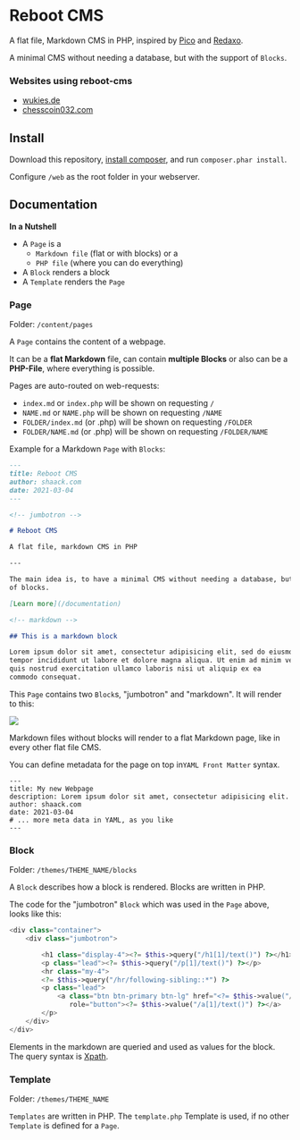 # Reboot CMS

A flat file, Markdown CMS in PHP, inspired by [Pico](http://picocms.org) and [Redaxo](https://redaxo.org/).

A minimal CMS without needing a database, but with the support
of `Blocks`.

### Websites using reboot-cms

- [wukies.de](https://wukies.de)
- [chesscoin032.com](https://chesscoin032.com)

## Install

Download this repository, [install composer](https://getcomposer.org/download/),
and run `composer.phar install`.

Configure `/web` as the root folder in your webserver.

## Documentation

**In a Nutshell**

- A `Page` is a 
    - `Markdown file` (flat or with blocks) or a 
    - `PHP file` (where you can do everything)
- A `Block` renders a block
- A `Template` renders the `Page`

### Page

Folder: `/content/pages`

A `Page` contains the content of a webpage.  

It can be a **flat Markdown** file, can contain **multiple Blocks** or
also can be a **PHP-File**, where everything is possible.

Pages are auto-routed on web-requests:

- `index.md` or `index.php` will be shown on requesting `/`
- `NAME.md` or `NAME.php` will be shown on requesting `/NAME`
- `FOLDER/index.md` (or .php) will be shown on requesting `/FOLDER`
- `FOLDER/NAME.md` (or .php) will be shown on requesting `/FOLDER/NAME`

Example for a Markdown `Page` with `Blocks`:

``` markdown
---
title: Reboot CMS
author: shaack.com
date: 2021-03-04
---

<!-- jumbotron -->

# Reboot CMS

A flat file, markdown CMS in PHP

--- 

The main idea is, to have a minimal CMS without needing a database, but with the support
of blocks.

[Learn more](/documentation)

<!-- markdown -->

## This is a markdown block

Lorem ipsum dolor sit amet, consectetur adipisicing elit, sed do eiusmod 
tempor incididunt ut labore et dolore magna aliqua. Ut enim ad minim veniam, 
quis nostrud exercitation ullamco laboris nisi ut aliquip ex ea 
commodo consequat. 
```
This `Page` contains two `Block`s, "jumbotron" and "markdown". It will render to
this:

![](https://shaack.com/projekte/assets/img/reboot-cms-jumbotron.png)

Markdown files without blocks will render to a flat Markdown page, like in every
other flat file CMS.

You can define metadata for the page on top in`YAML Front Matter` syntax.

```
---
title: My new Webpage
description: Lorem ipsum dolor sit amet, consectetur adipisicing elit.
author: shaack.com
date: 2021-03-04
# ... more meta data in YAML, as you like
---
```

### Block

Folder: `/themes/THEME_NAME/blocks`

A `Block` describes how a block is rendered. Blocks are written in PHP.

The code for the "jumbotron" `Block` which was used in the `Page` above,
looks like this:
``` php
<div class="container">
    <div class="jumbotron">

        <h1 class="display-4"><?= $this->query("/h1[1]/text()") ?></h1>
        <p class="lead"><?= $this->query("/p[1]/text()") ?></p>
        <hr class="my-4">
        <?= $this->query("/hr/following-sibling::*") ?>
        <p class="lead">
            <a class="btn btn-primary btn-lg" href="<?= $this->value("/a[1]/@href") ?>"
               role="button"><?= $this->value("/a[1]/text()") ?></a>
        </p>
    </div>
</div>
```

Elements in the markdown are queried and used as values for the block. The query syntax
is [Xpath](https://devhints.io/xpath).

### Template

Folder: `/themes/THEME_NAME`

`Templates` are written in PHP. The `template.php` Template is used, if no other `Template` is defined for a
`Page`.
